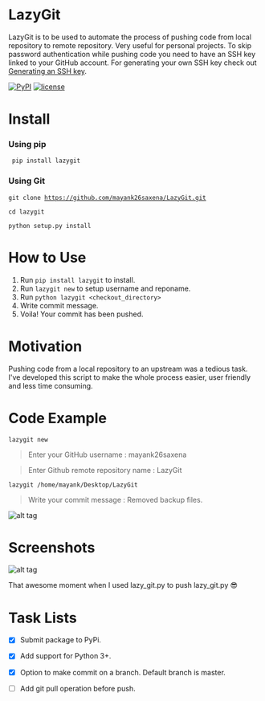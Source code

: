 # LazyGit
LazyGit is to be used to automate the process of pushing code from local repository to remote repository.
Very useful for personal projects.
To skip password authentication while pushing code you need to have an SSH key linked to your GitHub account. 
For generating your own SSH key check out [Generating an SSH key](https://help.github.com/articles/generating-an-ssh-key/).

[![PyPI](https://img.shields.io/badge/PyPi-v1.1-f39f37.svg)](https://pypi.python.org/pypi/lazygit)
[![license](https://img.shields.io/github/license/mashape/apistatus.svg?maxAge=2592000)](https://doge.mit-license.org/)


# Install

### Using pip
<code> pip install lazygit </code>

### Using Git
<code>git clone https://github.com/mayank26saxena/LazyGit.git</code>

<code>cd lazygit</code>

<code>python setup.py install</code>

# How to Use
1. Run <code>pip install lazygit</code> to install.
2. Run <code>lazygit new</code> to setup username and reponame. 
3. Run <code>python lazygit \<checkout_directory\> </code>
4. Write commit message.
5. Voila! Your commit has been pushed.

# Motivation
Pushing code from a local repository to an upstream was a tedious task. 
I've developed this script to make the whole process easier, user friendly and less time consuming.

# Code Example
<code>lazygit new</code>
> Enter your GitHub username : mayank26saxena

> Enter Github remote repository name : LazyGit

<code>lazygit /home/mayank/Desktop/LazyGit</code>
> Write your commit message : Removed backup files.

![alt tag](https://github.com/mayank26saxena/LazyGit/blob/master/screenshots/screenshot3.png)

# Screenshots
![alt tag](https://github.com/mayank26saxena/LazyGit/blob/master/screenshots/screenshot2.png)

That awesome moment when I used lazy\_git.py to push lazy_git.py :sunglasses:

# Task Lists
- [X] Submit package to PyPi.
- [X] Add support for Python 3+.
- [X] Option to make commit on a branch. Default branch is master.  
- [ ] Add git pull operation before push.
 
